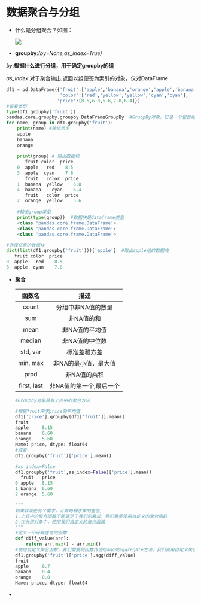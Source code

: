 # 数据聚合与分组

- 什么是分组聚合？如图：

  ![](C:\Users\唐禹\Desktop\数据分析-唐禹\pandas\分组聚合.png)

- **groupby**:*(by=None,as_index=True)*

*by*:**根据什么进行分组，用于确定groupby的组**

*as_index*:对于聚合输出,返回以组便签为索引的对象，仅对DataFrame

```python
df1 = pd.DataFrame({'fruit':['apple','banana','orange','apple','banana'],
                    'color':['red','yellow','yellow','cyan','cyan'],
                   'price':[8.5,6.8,5.6,7.8,6.4]})
#查看类型
type(df1.groupby('fruit'))
pandas.core.groupby.groupby.DataFrameGroupBy  #GruopBy对象，它是一个包含组名，和数据块的2维元组序列，支持迭代
for name, group in df1.groupby('fruit'):
    print(name) #输出组名
    apple
	banana
	orange
	
    print(group) # 输出数据块
       fruit color  price
	0  apple   red    8.5
	3  apple  cyan    7.8
       fruit   color  price
	1  banana  yellow    6.8
	4  banana    cyan    6.4
	   fruit   color  price
	2  orange  yellow    5.6
    
	#输出group类型  
    print(type(group))  #数据块是dataframe类型
    <class 'pandas.core.frame.DataFrame'>
	<class 'pandas.core.frame.DataFrame'>
	<class 'pandas.core.frame.DataFrame'>

#选择任意的数据块
dict(list(df1.groupby('fruit')))['apple']  #取出apple组的数据块
   fruit color  price
0  apple   red    8.5
3  apple  cyan    7.8
```



- **聚合**

  |   函数名    |          描述           |
  | :---------: | :---------------------: |
  |    count    |   分组中非NA值的数量    |
  |     sum     |       非NA值的和        |
  |    mean     |     非NA值的平均值      |
  |   median    |     非NA值的中位数      |
  |  std, var   |      标准差和方差       |
  |  min, max   |  非NA的最小值，最大值   |
  |    prod     |      非NA值的乘积       |
  | first, last | 非NA值的第一个,最后一个 |

  ```python
  #Groupby对象具有上表中的聚合方法
  
  #根据fruit来求price的平均值
  df1['price'].groupby(df1['fruit']).mean()
  fruit
  apple     8.15
  banana    6.60
  orange    5.60
  Name: price, dtype: float64     
  #或者
  df1.groupby('fruit')['price'].mean()
  
  #as_index=False
  df1.groupby('fruit',as_index=False)['price'].mean()
  	fruit	price
  0	apple	8.15
  1	banana	6.60
  2	orange	5.60
  
  """
  如果我现在有个需求，计算每种水果的差值,
  1.上表中的聚合函数不能满足于我们的需求，我们需要使用自定义的聚合函数
  2.在分组对象中，使用我们自定义的聚合函数
  """
  #定义一个计算差值的函数
  def diff_value(arr):
      return arr.max() - arr.min()
  #使用自定义聚合函数，我们需要将函数传递给agg或aggregate方法，我们使用自定义聚合函数时，会比我们表中的聚合函数慢的多，因为要进行函数调用，数据重新排列
  df1.groupby('fruit')['price'].agg(diff_value)
  fruit
  apple     0.7
  banana    0.4
  orange    0.0
  Name: price, dtype: float64
  ```

- 